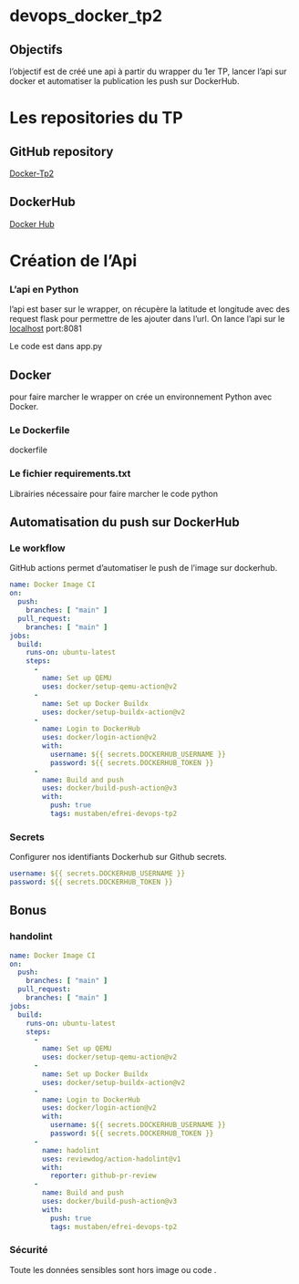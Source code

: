 # devops_docker_tp2

## Objectifs

l’objectif est de créé une api à partir du wrapper du 1er TP, lancer l’api sur docker et automatiser la publication les push sur DockerHub.

 

# Les repositories du TP

## GitHub repository

[Docker-Tp2](https://github.com/mustaphabenhalima/devops_docker_tp2)

## DockerHub

[Docker Hub](https://hub.docker.com/repository/docker/mustaben/efrei-devops-tp2)

# Création de l’Api

### L’api en Python

l’api est baser sur le wrapper, on récupère la latitude et longitude avec des request flask pour permettre de les ajouter dans l’url. On lance l’api sur le [localhost](http://localhost) port:8081 

Le code est dans app.py

## Docker

pour faire marcher le wrapper on crée un environnement Python avec Docker. 

 

### Le Dockerfile

dockerfile

### Le fichier requirements.txt

Librairies nécessaire pour faire marcher le code python 

## Automatisation du push sur DockerHub

### Le workflow

GitHub actions permet d’automatiser le push de l’image sur dockerhub.

```yaml
name: Docker Image CI
on:
  push:
    branches: [ "main" ]
  pull_request:
    branches: [ "main" ]
jobs:
  build:
    runs-on: ubuntu-latest
    steps:
      -
        name: Set up QEMU
        uses: docker/setup-qemu-action@v2
      -
        name: Set up Docker Buildx
        uses: docker/setup-buildx-action@v2
      -
        name: Login to DockerHub
        uses: docker/login-action@v2
        with:
          username: ${{ secrets.DOCKERHUB_USERNAME }}
          password: ${{ secrets.DOCKERHUB_TOKEN }}
      -
        name: Build and push
        uses: docker/build-push-action@v3
        with:
          push: true
          tags: mustaben/efrei-devops-tp2
```

### Secrets

Configurer nos identifiants Dockerhub sur Github secrets.

```yaml
username: ${{ secrets.DOCKERHUB_USERNAME }}
password: ${{ secrets.DOCKERHUB_TOKEN }}
```

## Bonus

### handolint

```yaml
name: Docker Image CI
on:
  push:
    branches: [ "main" ]
  pull_request:
    branches: [ "main" ]
jobs:
  build:
    runs-on: ubuntu-latest
    steps:
      -
        name: Set up QEMU
        uses: docker/setup-qemu-action@v2
      -
        name: Set up Docker Buildx
        uses: docker/setup-buildx-action@v2
      -
        name: Login to DockerHub
        uses: docker/login-action@v2
        with:
          username: ${{ secrets.DOCKERHUB_USERNAME }}
          password: ${{ secrets.DOCKERHUB_TOKEN }}
      -
        name: hadolint
        uses: reviewdog/action-hadolint@v1
        with:
          reporter: github-pr-review
      -
        name: Build and push
        uses: docker/build-push-action@v3
        with:
          push: true
          tags: mustaben/efrei-devops-tp2
```

### Sécurité

Toute les données sensibles sont hors image ou code .
